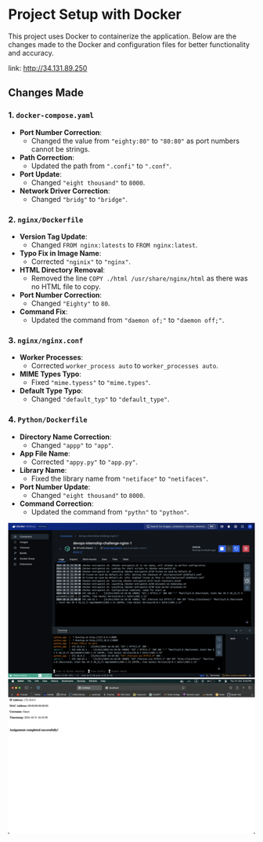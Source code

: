 # Project Setup with Docker

This project uses Docker to containerize the application. Below are the changes made to the Docker and configuration files for better functionality and accuracy.

link: http://34.131.89.250

## Changes Made

### 1. `docker-compose.yaml`
   - **Port Number Correction**:
     - Changed the value from `"eighty:80"` to `"80:80"` as port numbers cannot be strings.
   - **Path Correction**:
     - Updated the path from `".confi"` to `".conf"`.
   - **Port Update**:
     - Changed `"eight thousand"` to `8000`.
   - **Network Driver Correction**:
     - Changed `"bridg"` to `"bridge"`.

### 2. `nginx/Dockerfile`
   - **Version Tag Update**:
     - Changed `FROM nginx:latests` to `FROM nginx:latest`.
   - **Typo Fix in Image Name**:
     - Corrected `"nginix"` to `"nginx"`.
   - **HTML Directory Removal**:
     - Removed the line `COPY ./html /usr/share/nginx/html` as there was no HTML file to copy.
   - **Port Number Correction**:
     - Changed `"Eighty"` to `80`.
   - **Command Fix**:
     - Updated the command from `"daemon of;"` to `"daemon off;"`.

### 3. `nginx/nginx.conf`
   - **Worker Processes**:
     - Corrected `worker_process auto` to `worker_processes auto`.
   - **MIME Types Typo**:
     - Fixed `"mime.typess"` to `"mime.types"`.
   - **Default Type Typo**:
     - Changed `"default_typ"` to `"default_type"`.

### 4. `Python/Dockerfile`
   - **Directory Name Correction**:
     - Changed `"appp"` to `"app"`.
   - **App File Name**:
     - Corrected `"appy.py"` to `"app.py"`.
   - **Library Name**:
     - Fixed the library name from `"netiface"` to `"netifaces"`.
   - **Port Number Update**:
     - Changed `"eight thousand"` to `8000`.
   - **Command Correction**:
     - Updated the command from `"pythn"` to `"python"`.
    

![Logs](./images/log.png)
![Website](./images/website.png)
